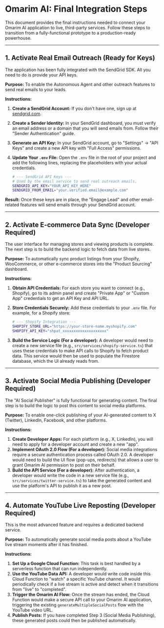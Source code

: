 # Omarim AI: Final Integration Steps

This document provides the final instructions needed to connect your Omarim AI application to live, third-party services. Follow these steps to transition from a fully-functional prototype to a production-ready powerhouse.

---

## 1. Activate Real Email Outreach (Ready for Keys)

The application has been fully integrated with the SendGrid SDK. All you need to do is provide your API keys.

**Purpose:** To enable the Autonomous Agent and other outreach features to send real emails to your leads.

**Instructions:**

1.  **Create a SendGrid Account:** If you don't have one, sign up at [sendgrid.com](https://sendgrid.com/).
2.  **Create a Sender Identity:** In your SendGrid dashboard, you must verify an email address or a domain that you will send emails from. Follow their "Sender Authentication" guide.
3.  **Generate an API Key:** In your SendGrid account, go to "Settings" -> "API Keys" and create a new API key with "Full Access" permissions.
4.  **Update Your `.env` File:** Open the `.env` file in the root of your project and add the following lines, replacing the placeholders with your actual credentials.

    ```bash
    # --- SendGrid API Keys ---
    # Used by the email service to send real outreach emails.
    SENDGRID_API_KEY="YOUR_API_KEY_HERE"
    SENDGRID_FROM_EMAIL="your.verified.email@example.com"
    ```

**Result:** Once these keys are in place, the "Engage Lead" and other email-related features will send emails through your SendGrid account.

---

## 2. Activate E-commerce Data Sync (Developer Required)

The user interface for managing stores and viewing products is complete. The next step is to build the backend logic to fetch data from live stores.

**Purpose:** To automatically sync product listings from your Shopify, WooCommerce, or other e-commerce stores into the "Product Sourcing" dashboard.

**Instructions:**

1.  **Obtain API Credentials:** For each store you want to connect (e.g., Shopify), go to its admin panel and create "Private App" or "Custom App" credentials to get an API Key and API URL.
2.  **Store Credentials Securely:** Add these credentials to your `.env` file. For example, for a Shopify store:

    ```bash
    # --- Shopify Integration ---
    SHOPIFY_STORE_URL="https://your-store-name.myshopify.com"
    SHOPIFY_API_KEY="shpat_xxxxxxxxxxxxxxxxxxxx"
    ```

3.  **Build the Service Logic (For a developer):** A developer would need to create a new service file (e.g., `src/services/shopify-service.ts`) that uses these credentials to make API calls to Shopify to fetch product data. This service would then be used to populate the Firestore database, which the UI already reads from.

---

## 3. Activate Social Media Publishing (Developer Required)

The "AI Social Publisher" is fully functional for generating content. The final step is to build the logic to post this content to social media platforms.

**Purpose:** To enable one-click publishing of your AI-generated content to X (Twitter), LinkedIn, Facebook, and other platforms.

**Instructions:**

1.  **Create Developer Apps:** For each platform (e.g., X, LinkedIn), you will need to apply for a developer account and create a new "app".
2.  **Implement OAuth 2.0 Flow (For a developer):** Social media integrations require a secure authentication process called OAuth 2.0. A developer would need to build the UI flow (pop-ups, redirects) that allows a user to grant Omarim AI permission to post on their behalf.
3.  **Build the API Service (For a developer):** After authentication, a developer would write the code in a new service file (e.g., `src/services/twitter-service.ts`) to take the generated content and use the platform's API to publish it as a new post.

---

## 4. Automate YouTube Live Reposting (Developer Required)

This is the most advanced feature and requires a dedicated backend service.

**Purpose:** To automatically generate social media posts about a YouTube live stream moments after it has finished.

**Instructions:**

1.  **Set Up a Google Cloud Function:** This task is best handled by a serverless function that can run independently.
2.  **Use the YouTube Data API:** A developer would write code inside this Cloud Function to "watch" a specific YouTube channel. It would periodically check if a live stream is active and detect when it transitions from "live" to "completed".
3.  **Trigger the Omarim AI Flow:** Once the stream has ended, the Cloud Function would make a secure API call to your Omarim AI application, triggering the existing `generateMultipleSocialPosts` flow with the YouTube video URL.
4.  **Publish Posts:** If you have completed Step 3 (Social Media Publishing), these generated posts could then be published automatically.
